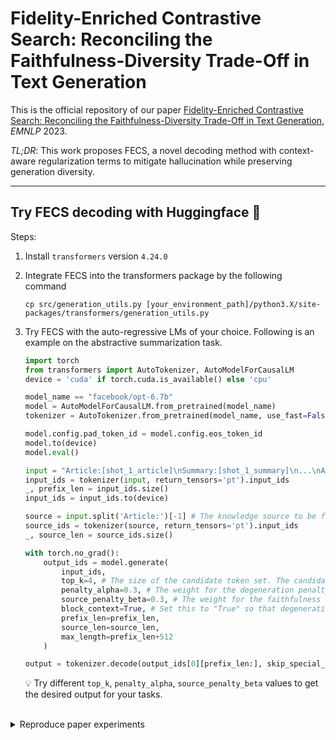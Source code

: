 # Fidelity-Enriched Contrastive Search: Reconciling the Faithfulness-Diversity Trade-Off in Text Generation

This is the official repository of our paper [Fidelity-Enriched Contrastive Search: Reconciling the Faithfulness-Diversity Trade-Off in Text Generation](https://arxiv.org/pdf/2310.14981.pdf), *EMNLP* 2023.

*TL;DR*: This work proposes FECS, a novel decoding method with context-aware regularization terms to mitigate hallucination while preserving generation diversity.

---

## Try FECS decoding with Huggingface 🤗
Steps:
1. Install ```transformers``` version ```4.24.0```
   
2. Integrate FECS into the transformers package by the following command
   
    ```
    cp src/generation_utils.py [your_environment_path]/python3.X/site-packages/transformers/generation_utils.py
    ```
    
3. Try FECS with the auto-regressive LMs of your choice. Following is an example on the abstractive summarization task.
   
    ```python
    import torch
    from transformers import AutoTokenizer, AutoModelForCausalLM
    device = 'cuda' if torch.cuda.is_available() else 'cpu'
    
    model_name == "facebook/opt-6.7b"
    model = AutoModelForCausalLM.from_pretrained(model_name)
    tokenizer = AutoTokenizer.from_pretrained(model_name, use_fast=False)

    model.config.pad_token_id = model.config.eos_token_id
    model.to(device)
    model.eval()
    
    input = "Article:[shot_1_article]\nSummary:[shot_1_summary]\n...\nArticle:[shot_n_article]\nSummay:[shot_n_summary]\nArticle:[test_input_article]"
    input_ids = tokenizer(input, return_tensors='pt').input_ids 
    _, prefix_len = input_ids.size()
    input_ids = input_ids.to(device)

    source = input.split('Article:')[-1] # The knowledge source to be faithful to (e.g., for abstractive summarization, the source is the article to be summarized).
    source_ids = tokenizer(source, return_tensors='pt').input_ids 
    _, source_len = source_ids.size()

    with torch.no_grad():
        output_ids = model.generate(
            input_ids,
            top_k=4, # The size of the candidate token set. The candidate tokens are the top-k probability tokens from the model’s prediction distribution.
            penalty_alpha=0.3, # The weight for the degeneration penalty. A larger alpha promotes candicate tokens which are more diverse.
            source_penalty_beta=0.3, # The weight for the faithfulness reward. A larger beta promotes candidate tokens which are more similar to the source.
            block_context=True, # Set this to "True" so that degeneration penalty is only applied on the generated content, instead of the given input content (i.e., the prefix).
            prefix_len=prefix_len,
            source_len=source_len,
            max_length=prefix_len+512
        )
    
    output = tokenizer.decode(output_ids[0][prefix_len:], skip_special_tokens=True)
    ```
   💡 Try different ```top_k```, ```penalty_alpha```, ```source_penalty_beta``` values to get the desired output for your tasks.
<br>

<details><summary>Reproduce paper experiments</summary>
  
*WIP*

</details>
